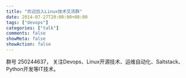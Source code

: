 ```yaml
---
title: "欢迎加入Linux技术交流群"
date: 2014-07-27T20:00:00+08:00
tags: ["devops"]
categories: ["talk"]
comments: false
showMeta: false
showAction: false
---
```


群号 250244637， 关注Devops、Linux开源技术、运维自动化、Saltstack、Python开发等IT技术。

<!--more-->
